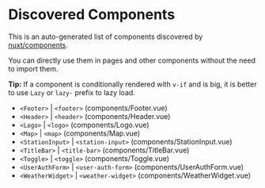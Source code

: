 # Discovered Components

This is an auto-generated list of components discovered by [nuxt/components](https://github.com/nuxt/components).

You can directly use them in pages and other components without the need to import them.

**Tip:** If a component is conditionally rendered with `v-if` and is big, it is better to use `Lazy` or `lazy-` prefix to lazy load.

- `<Footer>` | `<footer>` (components/Footer.vue)
- `<Header>` | `<header>` (components/Header.vue)
- `<Logo>` | `<logo>` (components/Logo.vue)
- `<Map>` | `<map>` (components/Map.vue)
- `<StationInput>` | `<station-input>` (components/StationInput.vue)
- `<TitleBar>` | `<title-bar>` (components/TitleBar.vue)
- `<Toggle>` | `<toggle>` (components/Toggle.vue)
- `<UserAuthForm>` | `<user-auth-form>` (components/UserAuthForm.vue)
- `<WeatherWidget>` | `<weather-widget>` (components/WeatherWidget.vue)
